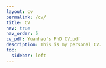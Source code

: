 ```yaml
---
layout: cv
permalink: /cv/
title: CV
nav: true
nav_order: 5
cv_pdf: Yuanhao's PhD CV.pdf
description: This is my personal CV.
toc:
  sidebar: left
---
```

